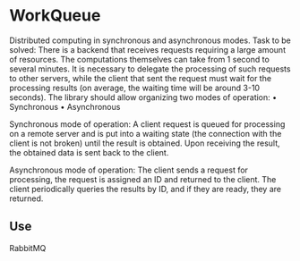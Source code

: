 # WorkQueue

Distributed computing in synchronous and asynchronous modes.
Task to be solved:
There is a backend that receives requests requiring a large amount of resources. The computations themselves can take from 1 second to several minutes. It is necessary to delegate the processing of such requests to other servers, while the client that sent the request must wait for the processing results (on average, the waiting time will be around 3-10 seconds). The library should allow organizing two modes of operation:
• Synchronous
• Asynchronous

Synchronous mode of operation:
A client request is queued for processing on a remote server and is put into a waiting state (the connection with the client is not broken) until the result is obtained. Upon receiving the result, the obtained data is sent back to the client.

Asynchronous mode of operation:
The client sends a request for processing, the request is assigned an ID and returned to the client. The client periodically queries the results by ID, and if they are ready, they are returned.

## Use
RabbitMQ